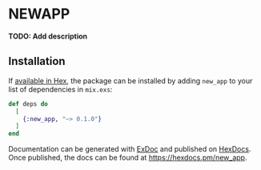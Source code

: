 # NEWAPP

**TODO: Add description**

## Installation

If [available in Hex](https://hex.pm/docs/publish), the package can be installed
by adding `new_app` to your list of dependencies in `mix.exs`:

```elixir
def deps do
  [
    {:new_app, "~> 0.1.0"}
  ]
end
```

Documentation can be generated with [ExDoc](https://github.com/elixir-lang/ex_doc)
and published on [HexDocs](https://hexdocs.pm). Once published, the docs can
be found at <https://hexdocs.pm/new_app>.

